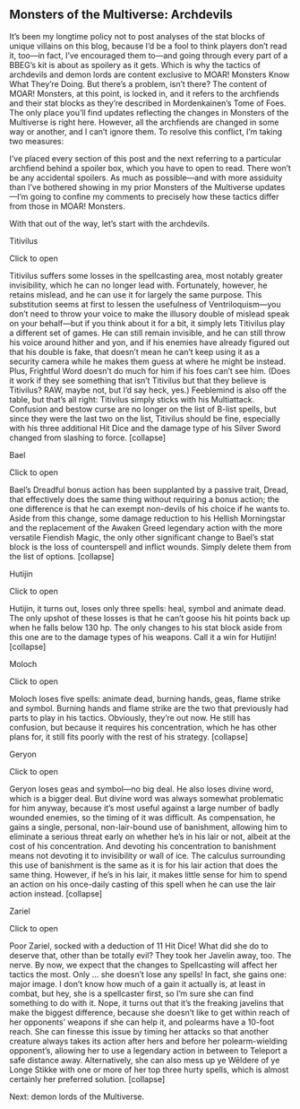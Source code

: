 ## Monsters of the Multiverse: Archdevils

It’s been my longtime policy not to post analyses of the stat blocks of unique villains on this blog, because I’d be a fool to think players don’t read it, too—in fact, I’ve encouraged them to—and going through every part of a BBEG’s kit is about as spoilery as it gets. Which is why the tactics of archdevils and demon lords are content exclusive to MOAR! Monsters Know What They’re Doing.
But there’s a problem, isn’t there? The content of MOAR! Monsters, at this point, is locked in, and it refers to the archfiends and their stat blocks as they’re described in Mordenkainen’s Tome of Foes. The only place you’ll find updates reflecting the changes in Monsters of the Multiverse is right here. However, all the archfiends are changed in some way or another, and I can’t ignore them.
To resolve this conflict, I’m taking two measures:

I’ve placed every section of this post and the next referring to a particular archfiend behind a spoiler box, which you have to open to read. There won’t be any accidental spoilers.
As much as possible—and with more assiduity than I’ve bothered showing in my prior Monsters of the Multiverse updates—I’m going to confine my comments to precisely how these tactics differ from those in MOAR! Monsters.

With that out of the way, let’s start with the archdevils.

Titivilus


Click to open


Titivilus suffers some losses in the spellcasting area, most notably greater invisibility, which he can no longer lead with. Fortunately, however, he retains mislead, and he can use it for largely the same purpose. This substitution seems at first to lessen the usefulness of Ventriloquism—you don’t need to throw your voice to make the illusory double of mislead speak on your behalf—but if you think about it for a bit, it simply lets Titivilus play a different set of games. He can still remain invisible, and he can still throw his voice around hither and yon, and if his enemies have already figured out that his double is fake, that doesn’t mean he can’t keep using it as a security camera while he makes them guess at where he might be instead. Plus, Frightful Word doesn’t do much for him if his foes can’t see him. (Does it work if they see something that isn’t Titivilus but that they believe is Titivilus? RAW, maybe not, but I’d say heck, yes.)
Feeblemind is also off the table, but that’s all right: Titivilus simply sticks with his Multiattack. Confusion and bestow curse are no longer on the list of B-list spells, but since they were the last two on the list, Titivilus should be fine, especially with his three additional Hit Dice and the damage type of his Silver Sword changed from slashing to force.
[collapse]


Bael


Click to open


Bael’s Dreadful bonus action has been supplanted by a passive trait, Dread, that effectively does the same thing without requiring a bonus action; the one difference is that he can exempt non-devils of his choice if he wants to. Aside from this change, some damage reduction to his Hellish Morningstar and the replacement of the Awaken Greed legendary action with the more versatile Fiendish Magic, the only other significant change to Bael’s stat block is the loss of counterspell and inflict wounds. Simply delete them from the list of options.
[collapse]


Hutijin


Click to open


Hutijin, it turns out, loses only three spells: heal, symbol and animate dead. The only upshot of these losses is that he can’t goose his hit points back up when he falls below 130 hp. The only changes to his stat block aside from this one are to the damage types of his weapons. Call it a win for Hutijin!
[collapse]


Moloch


Click to open


Moloch loses five spells: animate dead, burning hands, geas, flame strike and symbol. Burning hands and flame strike are the two that previously had parts to play in his tactics. Obviously, they’re out now. He still has confusion, but because it requires his concentration, which he has other plans for, it still fits poorly with the rest of his strategy.
[collapse]


Geryon


Click to open


Geryon loses geas and symbol—no big deal. He also loses divine word, which is a bigger deal. But divine word was always somewhat problematic for him anyway, because it’s most useful against a large number of badly wounded enemies, so the timing of it was difficult. As compensation, he gains a single, personal, non-lair-bound use of banishment, allowing him to eliminate a serious threat early on whether he’s in his lair or not, albeit at the cost of his concentration. And devoting his concentration to banishment means not devoting it to invisibility or wall of ice.
The calculus surrounding this use of banishment is the same as it is for his lair action that does the same thing. However, if he’s in his lair, it makes little sense for him to spend an action on his once-daily casting of this spell when he can use the lair action instead.
[collapse]


Zariel


Click to open


Poor Zariel, socked with a deduction of 11 Hit Dice! What did she do to deserve that, other than be totally evil? They took her Javelin away, too. The nerve.
By now, we expect that the changes to Spellcasting will affect her tactics the most. Only … she doesn’t lose any spells! In fact, she gains one: major image. I don’t know how much of a gain it actually is, at least in combat, but hey, she is a spellcaster first, so I’m sure she can find something to do with it.
Nope, it turns out that it’s the freaking javelins that make the biggest difference, because she doesn’t like to get within reach of her opponents’ weapons if she can help it, and polearms have a 10-foot reach. She can finesse this issue by timing her attacks so that another creature always takes its action after hers and before her polearm-wielding opponent’s, allowing her to use a legendary action in between to Teleport a safe distance away. Alternatively, she can also mess up ye Wēldere of ye Longe Stikke with one or more of her top three hurty spells, which is almost certainly her preferred solution.
[collapse]


Next: demon lords of the Multiverse.
